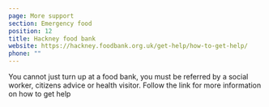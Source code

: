 ```yaml
---
page: More support
section: Emergency food
position: 12
title: Hackney food bank
website: https://hackney.foodbank.org.uk/get-help/how-to-get-help/
phone: ""
---
```

You cannot just turn up at a food bank, you must be referred by a social worker, citizens advice or health visitor. Follow the link for more information on how to get help
